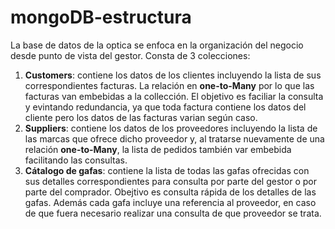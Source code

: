 # mongoDB-estructura
La base de datos de la optica se enfoca en la organización del negocio desde punto de vista del gestor.
Consta de 3 colecciones:
1. **Customers**: contiene los datos de los clientes incluyendo la lista de sus correspondientes facturas. La relación en **one-to-Many** por lo que las facturas van embebidas a la collección. El objetivo es faciliar la consulta y evintando redundancia, ya que toda factura contiene los datos del cliente pero los datos de las facturas varian según caso.
2. **Suppliers**: contiene los datos de los proveedores incluyendo la lista de las marcas que ofrece dicho proveedor y, al tratarse nuevamente de una relación **one-to-Many**, la lista de pedidos también var embebida facilitando las consultas.
3. **Cátalogo de gafas**: contiene la lista de todas las gafas ofrecidas con sus detalles correspondientes para consulta por parte del gestor o por parte del comprador. Obejtivo es consulta rápida de los detalles de las gafas. Además cada gafa incluye una  referencia al proveedor, en caso de que fuera necesario realizar una consulta de que proveedor se trata.
